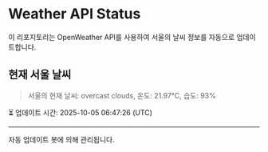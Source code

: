 
# Weather API Status

이 리포지토리는 OpenWeather API를 사용하여 서울의 날씨 정보를 자동으로 업데이트합니다.

## 현재 서울 날씨
> 서울의 현재 날씨: overcast clouds, 온도: 21.97°C, 습도: 93%

⏳ 업데이트 시간: 2025-10-05 06:47:26 (UTC)

---
자동 업데이트 봇에 의해 관리됩니다.
